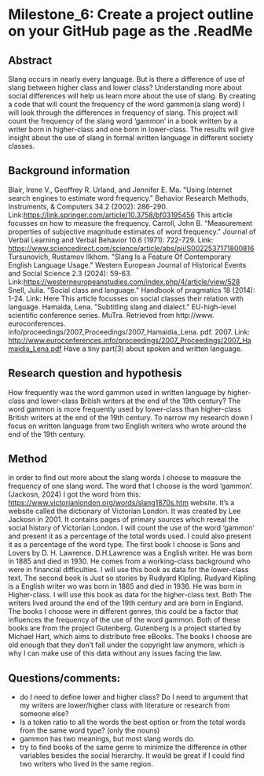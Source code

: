 # Milestone_6: Create a project outline on your GitHub page as the .ReadMe 

## Abstract 
Slang occurs in nearly every language. But is there a difference of use of slang between higher class and lower class? Understanding more about social differences will help us learn more about the use of slang. By creating a code that will count the frequency of the word gammon(a slang word) I will look through the differences in frequency of slang. 
This project will count the frequency of the slang word ‘gammon’ in a book written by a writer born in higher-class and one born in lower-class. The results will give insight about the use of slang in formal written language in different society classes. 

## Background information
Blair, Irene V., Geoffrey R. Urland, and Jennifer E. Ma. "Using Internet search engines to estimate word frequency." Behavior Research Methods, Instruments, & Computers 34.2 (2002): 286-290. Link:https://link.springer.com/article/10.3758/bf03195456 This article focusses on how to measure the frequency.
Carroll, John B. "Measurement properties of subjective magnitude estimates of word frequency." Journal of Verbal Learning and Verbal Behavior 10.6 (1971): 722-729.  Link: https://www.sciencedirect.com/science/article/abs/pii/S0022537171800816 
Tursunovich, Rustamov Ilkhom. "Slang Is a Feature Of Contemporary English Language Usage." Western European Journal of Historical Events and Social Science 2.3 (2024): 59-63. Link:https://westerneuropeanstudies.com/index.php/4/article/view/528 
Snell, Julia. "Social class and language." Handbook of pragmatics 18 (2014): 1-24. Link: Here This article focusses on social classes their relation with language. 
Hamaida, Lena. "Subtitling slang and dialect." EU-high-level scientific conference series. MuTra. Retrieved from http://www. euroconferences. info/proceedings/2007_Proceedings/2007_Hamaidia_Lena. pdf. 2007.  Link: http://www.euroconferences.info/proceedings/2007_Proceedings/2007_Hamaidia_Lena.pdf Have a tiny part(3) about spoken and written language. 

## Research question and hypothesis 
How frequently was the word gammon used in written language by higher-class and lower-class British writers at the end of the 19th century?
The word gammon is more frequently used by lower-class than higher-class British writers at the end of the 19th century.
To narrow my research down I focus on written language from two English writers who wrote around the end of the 19th century. 

## Method 
in order to find out more about the slang words I choose to measure the frequency of one slang word. The word that I choose is the word ‘gammon’. (Jackosn, 2024) I got the word from this: https://www.victorianlondon.org/words/slang1870s.htm website. It’s a website called the dictionary of Victorian London. It was created by Lee Jackosn in 2001. It contains pages of primary sources which reveal the social history of Victorian London. 
I will count the use of the word ‘gammon’ and present it as a percentage of the total words used. I could also present it as a percentage of the word type. 
The first book I choose is Sons and Lovers by D. H. Lawrence. D.H.Lawrence was a English writer. He was born in 1885 and died in 1930. He comes from a working-class background who were in financial difficulties. I will use this book as data for the lower-class text. 
The second book is Just so stories by Rudyard Kipling. Rudyard Kipling is a English writer wo was born in 1865 and died in 1936. He was born in Higher-class. I will use this book as data for the higher-class text. 
Both The writers lived around the end of the 19th century and are born in England. The books I choose were in different genres, this could be a factor that influences the frequency of the use of the word gammon. 
Both of these books are from the project Gutenberg. Gutenberg is a project started by Michael Hart, which aims to distribute free eBooks. The books I choose are old enough that they don’t fall under the copyright law anymore, which is why I can make use of this data without any issues facing the law. 

## Questions/comments: 
- do I need to define lower and higher class? Do I need to argument that my writers are lower/higher class with literature or research from someone else?
- Is a token ratio to all the words the best option or from the total words from the same word type? (only the nouns) 
- gammon has two meanings, but most slang words do. 
- try to find books of the same genre to minimize the difference in other variables besides the social hierarchy. It would be great if I could find two writers who lived in the same region. 
